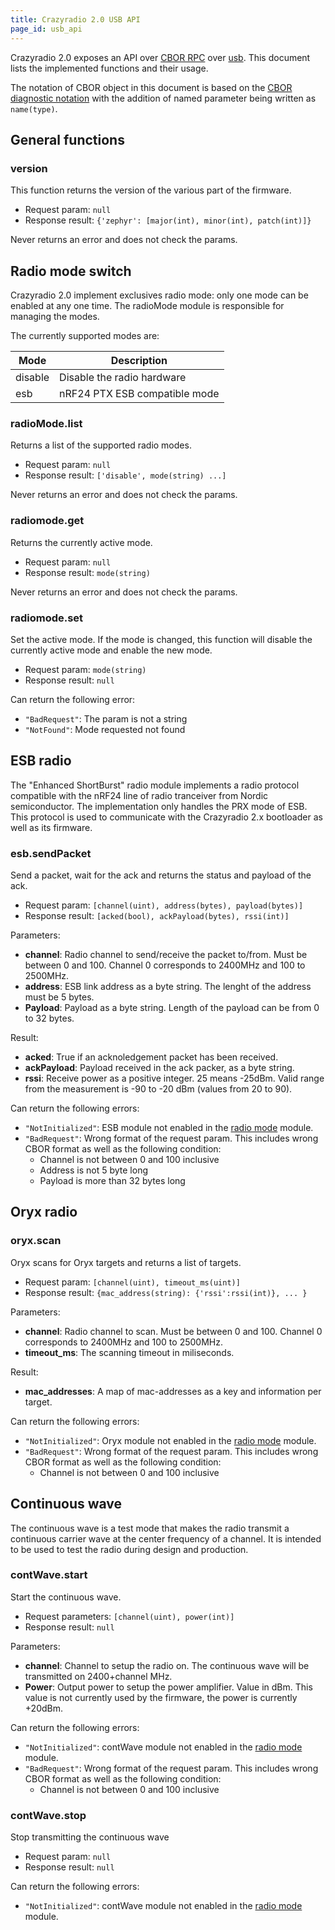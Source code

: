 ```yaml
---
title: Crazyradio 2.0 USB API
page_id: usb_api
---
```


Crazyradio 2.0 exposes an API over [CBOR RPC](CBOR-RPC.md) over [usb](usb-protocol.md).
This document lists the implemented functions and their usage.

The notation of CBOR object in this document is based on the
[CBOR diagnostic notation](https://www.rfc-editor.org/rfc/rfc8949.html#name-diagnostic-notation)
with the addition of named parameter being written as `name(type)`.

## General functions

### version

This function returns the version of the various part of the firmware.

 - Request param: `null`
 - Response result: `{'zephyr': [major(int), minor(int), patch(int)]}`

Never returns an error and does not check the params.

## Radio mode switch

Crazyradio 2.0 implement exclusives radio mode: only one mode can be enabled at
any one time. The radioMode module is responsible for managing the modes.

The currently supported modes are:

| Mode    | Description                   |
|---------|-------------------------------|
| disable | Disable the radio hardware    |
| esb     | nRF24 PTX ESB compatible mode |

### radioMode.list

Returns a list of the supported radio modes.

 - Request param: `null`
 - Response result: `['disable', mode(string) ...]`

Never returns an error and does not check the params.

### radiomode.get

Returns the currently active mode.

 - Request param: `null`
 - Response result: `mode(string)`

Never returns an error and does not check the params.

### radiomode.set

Set the active mode. If the mode is changed, this function will disable the
currently active mode and enable the new mode.

 - Request param: `mode(string)`
 - Response result: `null`

Can return the following error:

 - `"BadRequest"`: The param is not a string
 - `"NotFound"`: Mode requested not found

## ESB radio

The "Enhanced ShortBurst" radio module implements a radio protocol compatible
with the nRF24 line of radio tranceiver from Nordic semiconductor. The
implementation only handles the PRX mode of ESB. This protocol is used to
communicate with the Crazyradio 2.x bootloader as well as its firmware.

### esb.sendPacket

Send a packet, wait for the ack and returns the status and payload of the ack.

 - Request param: `[channel(uint), address(bytes), payload(bytes)]`
 - Response result: `[acked(bool), ackPayload(bytes), rssi(int)]`

Parameters:
 - **channel**: Radio channel to send/receive the packet to/from. Must be between 0 and 100. Channel 0 corresponds to 2400MHz and 100 to 2500MHz.
 - **address**: ESB link address as a byte string. The lenght of the address must be 5 bytes.
 - **Payload**: Payload as a byte string. Length of the payload can be from 0 to 32 bytes.

Result:
 - **acked**: True if an acknoledgement packet has been received.
 - **ackPayload**: Payload received in the ack packer, as a byte string.
 - **rssi**: Receive power as a positive integer. 25 means -25dBm. Valid range from the measurement is -90 to -20 dBm (values from 20 to 90).

Can return the following errors:
 - `"NotInitialized"`: ESB module not enabled in the [radio mode](#radio-mode-switch) module.
 - `"BadRequest"`: Wrong format of the request param. This includes wrong CBOR format as well as the following condition:
    - Channel is not between 0 and 100 inclusive
    - Address is not 5 byte long
    - Payload is more than 32 bytes long

## Oryx radio

### oryx.scan

Oryx scans for Oryx targets and returns a list of targets.

 - Request param: `[channel(uint), timeout_ms(uint)]`
 - Response result: `{mac_address(string): {'rssi':rssi(int)}, ... }`

Parameters:
 - **channel**: Radio channel to scan. Must be between 0 and 100. Channel 0 corresponds to 2400MHz and 100 to 2500MHz.
 - **timeout_ms**: The scanning timeout in miliseconds.

Result:
 - **mac_addresses**: A map of mac-addresses as a key and information per target.

Can return the following errors:
 - `"NotInitialized"`: Oryx module not enabled in the [radio mode](#radio-mode-switch) module.
 - `"BadRequest"`: Wrong format of the request param. This includes wrong CBOR format as well as the following condition:
    - Channel is not between 0 and 100 inclusive


## Continuous wave

The continuous wave is a test mode that makes the radio transmit a continuous carrier wave at the center frequency of a channel.
It is intended to be used to test the radio during design and production.

### contWave.start

Start the continuous wave.

 - Request parameters: `[channel(uint), power(int)]`
 - Response result: `null`

Parameters:
 - **channel**: Channel to setup the radio on. The continuous wave will be transmitted on 2400+channel MHz.
 - **Power**: Output power to setup the power amplifier. Value in dBm. This value is not currently used by the firmware, the power is currently +20dBm.

Can return the following errors:
 - `"NotInitialized"`: contWave module not enabled in the [radio mode](#radio-mode-switch) module.
 - `"BadRequest"`: Wrong format of the request param. This includes wrong CBOR format as well as the following condition:
    - Channel is not between 0 and 100 inclusive

### contWave.stop

Stop transmitting the continuous wave

 - Request param: `null`
 - Response result: `null`

Can return the following errors:
 - `"NotInitialized"`: contWave module not enabled in the [radio mode](#radio-mode-switch) module.

